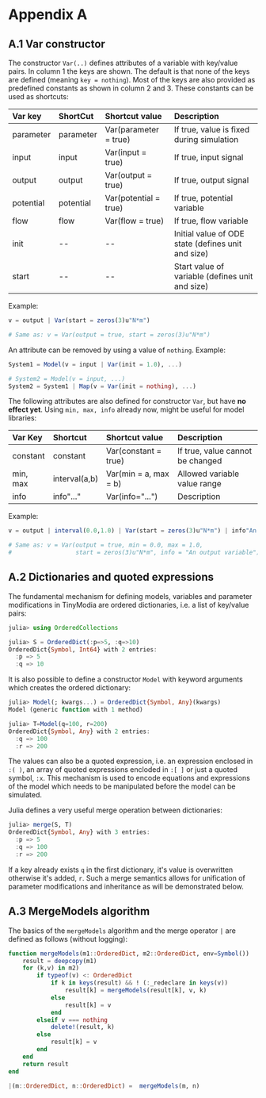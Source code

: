 # Appendix A

## A.1 Var constructor

The constructor `Var(..)` defines attributes of a variable with key/value pairs.
In column 1 the keys are shown. The default is that none of the keys are defined
(meaning `key = nothing`). Most of the keys are also provided as predefined constants as shown
in column 2 and 3. These constants can be used as shortcuts:

| Var key    | ShortCut  | Shortcut value        |  Description                                       |
|:---------- |:----------|:----------------------|:---------------------------------------------------|
| parameter  | parameter | Var(parameter = true) | If true, value is fixed during simulation          |
| input      | input     | Var(input = true)     | If true, input signal                              |
| output     | output    | Var(output = true)    | If true, output signal                             |
| potential  | potential | Var(potential = true) | If true, potential variable                        |
| flow       | flow      | Var(flow = true)      | If true, flow variable                             |
| init       | --        | --                    | Initial value of ODE state (defines unit and size) |
| start      | --        | --                    | Start value of variable (defines unit and size)    |

Example:

```julia
v = output | Var(start = zeros(3)u"N*m")

# Same as: v = Var(output = true, start = zeros(3)u"N*m")
```

An attribute can be removed by using a value of `nothing`. Example:

```julia
System1 = Model(v = input | Var(init = 1.0), ...)

# System2 = Model(v = input, ...)
System2 = System1 | Map(v = Var(init = nothing), ...)
```

The following attributes are also defined for constructor `Var`,
but have **no effect yet**.
Using `min, max, info` already now, might be useful for model libraries:

| Var Key   | Shortcut          | Shortcut value        |  Description                     |
|:--------- |:------------------|:----------------------|:---------------------------------|
| constant  | constant          | Var(constant = true)  | If true, value cannot be changed |
| min, max  | interval(a,b)     | Var(min = a, max = b) | Allowed variable value range     |
| info      | info"..."         | Var(info="...")       | Description                      |

Example:
```julia
v = output | interval(0.0,1.0) | Var(start = zeros(3)u"N*m") | info"An output variable"

# Same as: v = Var(output = true, min = 0.0, max = 1.0,
#                  start = zeros(3)u"N*m", info = "An output variable")
```


## A.2 Dictionaries and quoted expressions

The fundamental mechanism for defining models, variables and parameter modifications in TinyModia are ordered dictionaries, i.e. a list of key/value pairs:

```julia
julia> using OrderedCollections

julia> S = OrderedDict(:p=>5, :q=>10)
OrderedDict{Symbol, Int64} with 2 entries:
  :p => 5
  :q => 10
```

It is also possible to define a constructor `Model` with keyword arguments which creates the ordered dictionary:

```julia
julia> Model(; kwargs...) = OrderedDict{Symbol, Any}(kwargs)
Model (generic function with 1 method)

julia> T=Model(q=100, r=200)
OrderedDict{Symbol, Any} with 2 entries:
  :q => 100
  :r => 200
```

The values can also be a quoted expression, i.e. an expression enclosed in `:( )`, an array of quoted expressions encloded in `:[ ]` or just a quoted symbol, `:x`. This mechanism is used to encode equations and expressions of the model which needs to be manipulated before the model can be simulated.

Julia defines a very useful merge operation between dictionaries:

```julia
julia> merge(S, T)
OrderedDict{Symbol, Any} with 3 entries:
  :p => 5
  :q => 100
  :r => 200
```

If a key already exists `q` in the first dictionary, it's value is overwritten otherwise it's added, `r`. Such a merge semantics allows for unification of parameter modifications and inheritance as will be demonstrated below.

## A.3 MergeModels algorithm

The basics of the `mergeModels` algorithm and the merge operator `|` are defined as follows (without logging):

```julia
function mergeModels(m1::OrderedDict, m2::OrderedDict, env=Symbol())
    result = deepcopy(m1)
    for (k,v) in m2)
        if typeof(v) <: OrderedDict
            if k in keys(result) && ! (:_redeclare in keys(v))
                result[k] = mergeModels(result[k], v, k)
            else
                result[k] = v
            end
        elseif v === nothing
            delete!(result, k)
        else
            result[k] = v
        end
    end
    return result
end

|(m::OrderedDict, n::OrderedDict) =  mergeModels(m, n)

```

